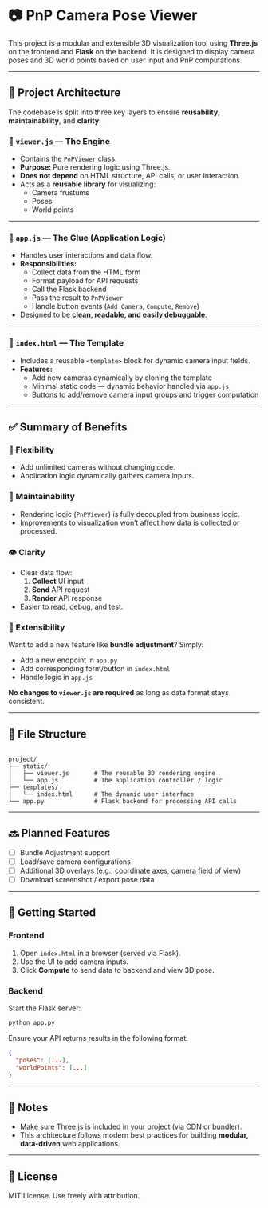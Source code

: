 # 📷 PnP Camera Pose Viewer

This project is a modular and extensible 3D visualization tool using **Three.js** on the frontend and **Flask** on the backend. It is designed to display camera poses and 3D world points based on user input and PnP computations.

---

## 🧠 Project Architecture

The codebase is split into three key layers to ensure **reusability**, **maintainability**, and **clarity**:

### 🔧 `viewer.js` — The Engine

- Contains the `PnPViewer` class.
- **Purpose:** Pure rendering logic using Three.js.
- **Does not depend** on HTML structure, API calls, or user interaction.
- Acts as a **reusable library** for visualizing:
  - Camera frustums
  - Poses
  - World points

---

### 🧪 `app.js` — The Glue (Application Logic)

- Handles user interactions and data flow.
- **Responsibilities:**
  - Collect data from the HTML form
  - Format payload for API requests
  - Call the Flask backend
  - Pass the result to `PnPViewer`
  - Handle button events (`Add Camera`, `Compute`, `Remove`)
- Designed to be **clean, readable, and easily debuggable**.

---

### 🧱 `index.html` — The Template

- Includes a reusable `<template>` block for dynamic camera input fields.
- **Features:**
  - Add new cameras dynamically by cloning the template
  - Minimal static code — dynamic behavior handled via `app.js`
  - Buttons to add/remove camera input groups and trigger computation

---

## ✅ Summary of Benefits

### 🔄 Flexibility
- Add unlimited cameras without changing code.
- Application logic dynamically gathers camera inputs.

### 🧼 Maintainability
- Rendering logic (`PnPViewer`) is fully decoupled from business logic.
- Improvements to visualization won’t affect how data is collected or processed.

### 👁️ Clarity
- Clear data flow:
  1. **Collect** UI input
  2. **Send** API request
  3. **Render** API response
- Easier to read, debug, and test.

### 🚀 Extensibility
Want to add a new feature like **bundle adjustment**? Simply:
- Add a new endpoint in `app.py`
- Add corresponding form/button in `index.html`
- Handle logic in `app.js`

**No changes to `viewer.js` are required** as long as data format stays consistent.

---

## 🧩 File Structure

```

project/
├── static/
│   ├── viewer.js       # The reusable 3D rendering engine
│   └── app.js          # The application controller / logic
├── templates/
│   └── index.html      # The dynamic user interface
└── app.py              # Flask backend for processing API calls

````

---

## 🔜 Planned Features

- [ ] Bundle Adjustment support
- [ ] Load/save camera configurations
- [ ] Additional 3D overlays (e.g., coordinate axes, camera field of view)
- [ ] Download screenshot / export pose data

---

## 📎 Getting Started

### Frontend
1. Open `index.html` in a browser (served via Flask).
2. Use the UI to add camera inputs.
3. Click **Compute** to send data to backend and view 3D pose.

### Backend
Start the Flask server:
```bash
python app.py
````

Ensure your API returns results in the following format:

```json
{
  "poses": [...],
  "worldPoints": [...]
}
```

---

## 🧠 Notes

* Make sure Three.js is included in your project (via CDN or bundler).
* This architecture follows modern best practices for building **modular, data-driven** web applications.

---

## 📃 License

MIT License. Use freely with attribution.
